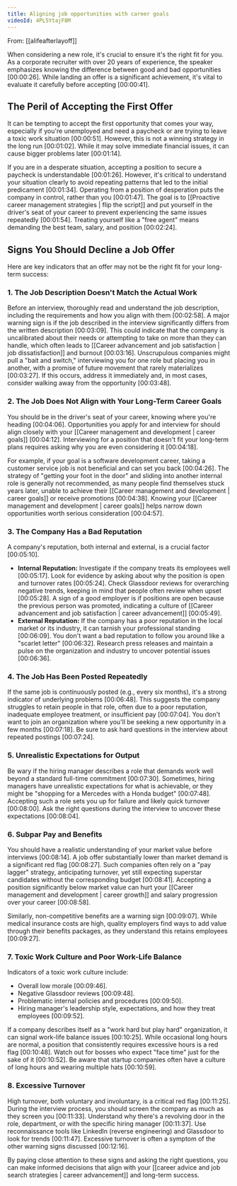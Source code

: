 ```yaml
---
title: Aligning job opportunities with career goals
videoId: 4PL5YtajF8M
---
```


From: [[alifeafterlayoff]] <br/> 

When considering a new role, it's crucial to ensure it's the right fit for you. As a corporate recruiter with over 20 years of experience, the speaker emphasizes knowing the difference between good and bad opportunities [00:00:26]. While landing an offer is a significant achievement, it's vital to evaluate it carefully before accepting [00:00:41].

## The Peril of Accepting the First Offer
It can be tempting to accept the first opportunity that comes your way, especially if you're unemployed and need a paycheck or are trying to leave a toxic work situation [00:00:51]. However, this is not a winning strategy in the long run [00:01:02]. While it may solve immediate financial issues, it can cause bigger problems later [00:01:14].

If you are in a desperate situation, accepting a position to secure a paycheck is understandable [00:01:26]. However, it's critical to understand your situation clearly to avoid repeating patterns that led to the initial predicament [00:01:34]. Operating from a position of desperation puts the company in control, rather than you [00:01:47]. The goal is to [[Proactive career management strategies | flip the script]] and put yourself in the driver's seat of your career to prevent experiencing the same issues repeatedly [00:01:54]. Treating yourself like a "free agent" means demanding the best team, salary, and position [00:02:24].

## Signs You Should Decline a Job Offer

Here are key indicators that an offer may not be the right fit for your long-term success:

### 1. The Job Description Doesn't Match the Actual Work
Before an interview, thoroughly read and understand the job description, including the requirements and how you align with them [00:02:58]. A major warning sign is if the job described in the interview significantly differs from the written description [00:03:09]. This could indicate that the company is uncalibrated about their needs or attempting to take on more than they can handle, which often leads to [[Career advancement and job satisfaction | job dissatisfaction]] and burnout [00:03:16]. Unscrupulous companies might pull a "bait and switch," interviewing you for one role but placing you in another, with a promise of future movement that rarely materializes [00:03:27]. If this occurs, address it immediately and, in most cases, consider walking away from the opportunity [00:03:48].

### 2. The Job Does Not Align with Your Long-Term Career Goals
You should be in the driver's seat of your career, knowing where you're heading [00:04:06]. Opportunities you apply for and interview for should align closely with your [[Career management and development | career goals]] [00:04:12]. Interviewing for a position that doesn't fit your long-term plans requires asking why you are even considering it [00:04:18].

For example, if your goal is a software development career, taking a customer service job is not beneficial and can set you back [00:04:26]. The strategy of "getting your foot in the door" and sliding into another internal role is generally not recommended, as many people find themselves stuck years later, unable to achieve their [[Career management and development | career goals]] or receive promotions [00:04:38]. Knowing your [[Career management and development | career goals]] helps narrow down opportunities worth serious consideration [00:04:57].

### 3. The Company Has a Bad Reputation
A company's reputation, both internal and external, is a crucial factor [00:05:10].

*   **Internal Reputation:** Investigate if the company treats its employees well [00:05:17]. Look for evidence by asking about why the position is open and turnover rates [00:05:24]. Check Glassdoor reviews for overarching negative trends, keeping in mind that people often review when upset [00:05:28]. A sign of a good employer is if positions are open because the previous person was promoted, indicating a culture of [[Career advancement and job satisfaction | career advancement]] [00:05:49].
*   **External Reputation:** If the company has a poor reputation in the local market or its industry, it can tarnish your professional standing [00:06:09]. You don't want a bad reputation to follow you around like a "scarlet letter" [00:06:32]. Research press releases and maintain a pulse on the organization and industry to uncover potential issues [00:06:36].

### 4. The Job Has Been Posted Repeatedly
If the same job is continuously posted (e.g., every six months), it's a strong indicator of underlying problems [00:06:48]. This suggests the company struggles to retain people in that role, often due to a poor reputation, inadequate employee treatment, or insufficient pay [00:07:04]. You don't want to join an organization where you'll be seeking a new opportunity in a few months [00:07:18]. Be sure to ask hard questions in the interview about repeated postings [00:07:24].

### 5. Unrealistic Expectations for Output
Be wary if the hiring manager describes a role that demands work well beyond a standard full-time commitment [00:07:30]. Sometimes, hiring managers have unrealistic expectations for what is achievable, or they might be "shopping for a Mercedes with a Honda budget" [00:07:48]. Accepting such a role sets you up for failure and likely quick turnover [00:08:00]. Ask the right questions during the interview to uncover these expectations [00:08:04].

### 6. Subpar Pay and Benefits
You should have a realistic understanding of your market value before interviews [00:08:14]. A job offer substantially lower than market demand is a significant red flag [00:08:27]. Such companies often rely on a "pay lagger" strategy, anticipating turnover, yet still expecting superstar candidates without the corresponding budget [00:08:41]. Accepting a position significantly below market value can hurt your [[Career management and development | career growth]] and salary progression over your career [00:08:58].

Similarly, non-competitive benefits are a warning sign [00:09:07]. While medical insurance costs are high, quality employers find ways to add value through their benefits packages, as they understand this retains employees [00:09:27].

### 7. Toxic Work Culture and Poor Work-Life Balance
Indicators of a toxic work culture include:
*   Overall low morale [00:09:46].
*   Negative Glassdoor reviews [00:09:48].
*   Problematic internal policies and procedures [00:09:50].
*   Hiring manager's leadership style, expectations, and how they treat employees [00:09:52].

If a company describes itself as a "work hard but play hard" organization, it can signal work-life balance issues [00:10:25]. While occasional long hours are normal, a position that consistently requires excessive hours is a red flag [00:10:48]. Watch out for bosses who expect "face time" just for the sake of it [00:10:52]. Be aware that startup companies often have a culture of long hours and wearing multiple hats [00:10:59].

### 8. Excessive Turnover
High turnover, both voluntary and involuntary, is a critical red flag [00:11:25]. During the interview process, you should screen the company as much as they screen you [00:11:33]. Understand why there's a revolving door in the role, department, or with the specific hiring manager [00:11:37]. Use reconnaissance tools like LinkedIn (reverse engineering) and Glassdoor to look for trends [00:11:47]. Excessive turnover is often a symptom of the other warning signs discussed [00:12:16].

By paying close attention to these signs and asking the right questions, you can make informed decisions that align with your [[career advice and job search strategies | career advancement]] and long-term success.